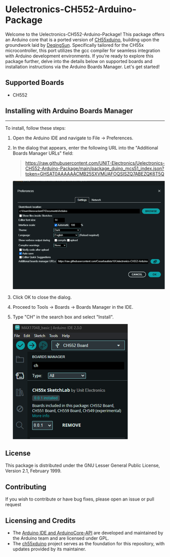 # Uelectronics-CH552-Arduino-Package

Welcome to the Uelectronics-CH552-Arduino-Package! This package offers an Arduino core that is a ported version of [CH55xduino](https://github.com/DeqingSun/ch55xduino/tree/ch55xduino), building upon the groundwork laid by [DeqingSun](https://github.com/DeqingSun). Specifically tailored for the CH55x microcontroller, this port utilizes the gcc compiler for seamless integration with Arduino development environments. If you're ready to explore this package further, delve into the details below on supported boards and installation instructions via the Arduino Boards Manager. Let's get started!

## Supported Boards
- CH552

## Installing with Arduino Boards Manager
---
To install, follow these steps:

1. Open the Arduino IDE and navigate to File -> Preferences.
2. In the dialog that appears, enter the following URL into the "Additional Boards Manager URLs" field: 

   > https://raw.githubusercontent.com/UNIT-Electronics/Uelectronics-CH552-Arduino-Package/main/package_duino_mcs51_index.json?token=GHSAT0AAAAAACMB25SXVMUAFOQSISZQ7ABEZQK6T5Q

   ![Adding URL](./images/board_json.png)

3. Click OK to close the dialog.
4. Proceed to Tools -> Boards -> Boards Manager in the IDE.
5. Type "CH" in the search box and select "Install".
   
   ![Boards Manager](./images/manager.png)

## License
This package is distributed under the GNU Lesser General Public License, Version 2.1, February 1999.

## Contributing
If you wish to contribute or have bug fixes, please open an issue or pull request 

## Licensing and Credits
* The [Arduino IDE and ArduinoCore-API](https://arduino.cc) are developed and maintained by the Arduino team and are licensed under GPL.
* The [ch55xduino](https://github.com/DeqingSun/ch55xduino/tree/ch55xduino) project serves as the foundation for this repository, with updates provided by its maintainer.
